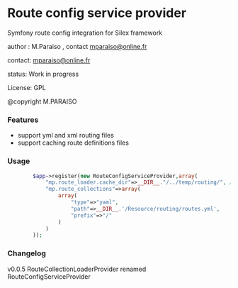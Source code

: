 # Route config service provider

Symfony route config integration for  Silex framework

author : M.Paraiso , contact mparaiso@online.fr

contact: mparaiso@online.fr

status: Work in progress

License: GPL

@copyright M.PARAISO

### Features

+ support yml and xml routing files
+ support caching route definitions files

### Usage

```php
        $app->register(new RouteConfigServiceProvider,array(
            "mp.route_loader.cache_dir"=>__DIR__."/../temp/routing/", /* cache directory for yml,xml files */
            "mp.route_collections"=>array(
                array(
                    "type"=>"yaml",
                    "path"=>__DIR__.'/Resource/routing/routes.yml',
                    "prefix"=>"/"
                )
            )
        ));
```
### Changelog

v0.0.5 RouteCollectionLoaderProvider renamed RouteConfigServiceProvider



